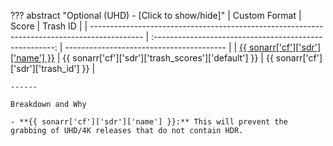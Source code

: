 ??? abstract "Optional (UHD) - [Click to show/hide]"
    | Custom Format                                                                               |                          Score                          | Trash ID                                 |
    | ------------------------------------------------------------------------------------------- | :-----------------------------------------------------: | ---------------------------------------- |
    | [{{ sonarr['cf']['sdr']['name'] }}](/Sonarr/sonarr-collection-of-custom-formats/#sdr)       |  {{ sonarr['cf']['sdr']['trash_scores']['default'] }}   | {{ sonarr['cf']['sdr']['trash_id'] }}    |

    ------

    Breakdown and Why

    - **{{ sonarr['cf']['sdr']['name'] }}:** This will prevent the grabbing of UHD/4K releases that do not contain HDR.
